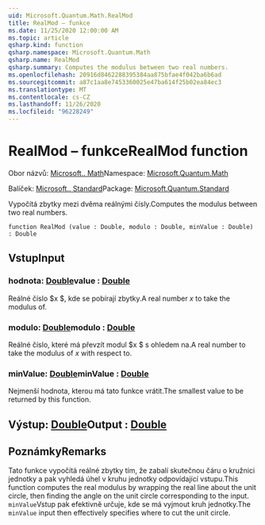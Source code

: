 ```yaml
---
uid: Microsoft.Quantum.Math.RealMod
title: RealMod – funkce
ms.date: 11/25/2020 12:00:00 AM
ms.topic: article
qsharp.kind: function
qsharp.namespace: Microsoft.Quantum.Math
qsharp.name: RealMod
qsharp.summary: Computes the modulus between two real numbers.
ms.openlocfilehash: 20916d8462288395384aa875bfae4f042ba6b6ad
ms.sourcegitcommit: a87c1aa8e7453360025e47ba614f25b02ea84ec3
ms.translationtype: MT
ms.contentlocale: cs-CZ
ms.lasthandoff: 11/26/2020
ms.locfileid: "96228249"
---
```

# <a name="realmod-function"></a><span data-ttu-id="fc827-102">RealMod – funkce</span><span class="sxs-lookup"><span data-stu-id="fc827-102">RealMod function</span></span>

<span data-ttu-id="fc827-103">Obor názvů: [Microsoft.. Math](xref:Microsoft.Quantum.Math)</span><span class="sxs-lookup"><span data-stu-id="fc827-103">Namespace: [Microsoft.Quantum.Math](xref:Microsoft.Quantum.Math)</span></span>

<span data-ttu-id="fc827-104">Balíček: [Microsoft.. Standard](https://nuget.org/packages/Microsoft.Quantum.Standard)</span><span class="sxs-lookup"><span data-stu-id="fc827-104">Package: [Microsoft.Quantum.Standard](https://nuget.org/packages/Microsoft.Quantum.Standard)</span></span>


<span data-ttu-id="fc827-105">Vypočítá zbytky mezi dvěma reálnými čísly.</span><span class="sxs-lookup"><span data-stu-id="fc827-105">Computes the modulus between two real numbers.</span></span>

```qsharp
function RealMod (value : Double, modulo : Double, minValue : Double) : Double
```


## <a name="input"></a><span data-ttu-id="fc827-106">Vstup</span><span class="sxs-lookup"><span data-stu-id="fc827-106">Input</span></span>

### <a name="value--double"></a><span data-ttu-id="fc827-107">hodnota: [Double](xref:microsoft.quantum.lang-ref.double)</span><span class="sxs-lookup"><span data-stu-id="fc827-107">value : [Double](xref:microsoft.quantum.lang-ref.double)</span></span>

<span data-ttu-id="fc827-108">Reálné číslo $x $, kde se pobírají zbytky.</span><span class="sxs-lookup"><span data-stu-id="fc827-108">A real number $x$ to take the modulus of.</span></span>


### <a name="modulo--double"></a><span data-ttu-id="fc827-109">modulo: [Double](xref:microsoft.quantum.lang-ref.double)</span><span class="sxs-lookup"><span data-stu-id="fc827-109">modulo : [Double](xref:microsoft.quantum.lang-ref.double)</span></span>

<span data-ttu-id="fc827-110">Reálné číslo, které má převzít modul $x $ s ohledem na.</span><span class="sxs-lookup"><span data-stu-id="fc827-110">A real number to take the modulus of $x$ with respect to.</span></span>


### <a name="minvalue--double"></a><span data-ttu-id="fc827-111">minValue: [Double](xref:microsoft.quantum.lang-ref.double)</span><span class="sxs-lookup"><span data-stu-id="fc827-111">minValue : [Double](xref:microsoft.quantum.lang-ref.double)</span></span>

<span data-ttu-id="fc827-112">Nejmenší hodnota, kterou má tato funkce vrátit.</span><span class="sxs-lookup"><span data-stu-id="fc827-112">The smallest value to be returned by this function.</span></span>



## <a name="output--double"></a><span data-ttu-id="fc827-113">Výstup: [Double](xref:microsoft.quantum.lang-ref.double)</span><span class="sxs-lookup"><span data-stu-id="fc827-113">Output : [Double](xref:microsoft.quantum.lang-ref.double)</span></span>



## <a name="remarks"></a><span data-ttu-id="fc827-114">Poznámky</span><span class="sxs-lookup"><span data-stu-id="fc827-114">Remarks</span></span>

<span data-ttu-id="fc827-115">Tato funkce vypočítá reálné zbytky tím, že zabalí skutečnou čáru o kružnici jednotky a pak vyhledá úhel v kruhu jednotky odpovídající vstupu.</span><span class="sxs-lookup"><span data-stu-id="fc827-115">This function computes the real modulus by wrapping the real line about the unit circle, then finding the angle on the unit circle corresponding to the input.</span></span>
<span data-ttu-id="fc827-116">`minValue`Vstup pak efektivně určuje, kde se má vyjmout kruh jednotky.</span><span class="sxs-lookup"><span data-stu-id="fc827-116">The `minValue` input then effectively specifies where to cut the unit circle.</span></span>